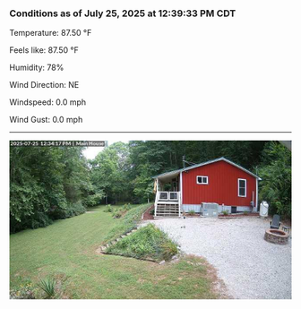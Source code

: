 ### Conditions as of July 25, 2025 at 12:39:33 PM CDT 

Temperature: 87.50 &deg;F

Feels like: 87.50 &deg;F

Humidity: 78%

Wind Direction: NE

Windspeed: 0.0 mph

Wind Gust: 0.0 mph

---

<img src="./images/latest.jpeg"/>

